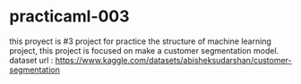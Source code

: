 # practicaml-003
this proyect is #3 project for practice the structure of machine learning project, this project is focused on make a customer segmentation model. <br>
dataset url : https://www.kaggle.com/datasets/abisheksudarshan/customer-segmentation
